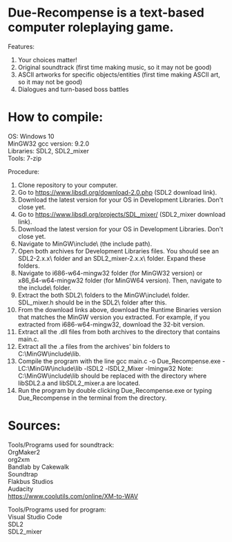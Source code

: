 # Due-Recompense is a text-based computer roleplaying game.

  Features:
1. Your choices matter!
2. Original soundtrack (first time making music, so it may not be good)
3. ASCII artworks for specific objects/entities (first time making ASCII art, so it may not be good)
4. Dialogues and turn-based boss battles

# How to compile:
OS: Windows 10  
MinGW32 gcc version: 9.2.0  
Libraries: SDL2, SDL2_mixer  
Tools: 7-zip  

Procedure:
  1. Clone repository to your computer.
  2. Go to https://www.libsdl.org/download-2.0.php (SDL2 download link).
  3. Download the latest version for your OS in Development Libraries. Don't close yet.
  4. Go to https://www.libsdl.org/projects/SDL_mixer/ (SDL2_mixer download link).
  5. Download the latest version for your OS in Development Libraries. Don't close yet.
  6. Navigate to MinGW\include\ (the include path).
  7. Open both archives for Development Libraries files. You should see an SDL2-2.x.x\ folder and an SDL2_mixer-2.x.x\ folder. Expand these folders.
  8. Navigate to i686-w64-mingw32 folder (for MinGW32 version) or x86_64-w64-mingw32 folder (for MinGW64 version). Then, navigate to the include\ folder.
  9. Extract the both SDL2\ folders to the MinGW\include\ folder. SDL_mixer.h should be in the SDL2\ folder after this.
  10. From the download links above, download the Runtime Binaries version that matches the MinGW version you extracted. For example, if you extracted from i686-w64-mingw32,     download the 32-bit version. 
  11. Extract all the .dll files from both archives to the directory that contains main.c.
  12. Extract all the .a files from the archives' bin folders to C:\MinGW\include\lib.
  13. Compile the program with the line gcc main.c -o Due_Recompense.exe -LC:\MinGW\include\lib -lSDL2 -lSDL2_Mixer -lmingw32
Note: C:\MinGW\include\lib should be replaced with the directory where libSDL2.a and libSDL2_mixer.a are located.
  14. Run the program by double clicking Due_Recompense.exe or typing Due_Recompense in the terminal from the directory.

# Sources:
Tools/Programs used for soundtrack:  
  OrgMaker2  
  org2xm  
  Bandlab by Cakewalk  
  Soundtrap  
  Flakbus Studios  
  Audacity  
  https://www.coolutils.com/online/XM-to-WAV  

Tools/Programs used for program:  
  Visual Studio Code  
  SDL2  
  SDL2_mixer  
